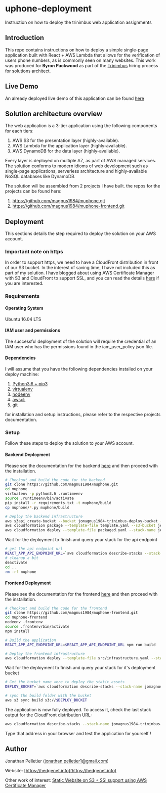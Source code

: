 # uphone-deployment
Instruction on how to deploy the trinimbus web application assignments

## Introduction
This repo contains instructions on how to deploy a simple single-page application built with React + AWS Lambda that allows for the verification of 
users phone numbers, as is commonly seen on many websites. This work was produced for **Byron Packwood** as part of 
the [Trinimbus](https://www.trinimbus.com/) hiring process for solutions architect.

## Live Demo
An already deployed live demo of this application can be found [here](http://jomagnus1984-trinimbus-frontend-hostingbucket-1pmtg54qeouiu.s3-website.ca-central-1.amazonaws.com/)

## Solution architecture overview
The web application is a 3-tier application using the following components for each tiers:

1. AWS S3 for the presentation layer (highly-available).
2. AWS Lambda for the application layer (highly-available).
3. AWS DynamoDB for the data layer (highly-available).

Every layer is deployed on multiple AZ, as part of AWS managed services.
The solution conforms to modern idioms
of web development such as single-page applications, serverless architecture and highly-available NoSQL databases 
like DynamoDB. 

The solution will be assembled from 2 projects I have built. the repos for the projects can be found here:

1. https://github.com/magnus1984/muphone.git
2. https://github.com/magnus1984/muphone-frontend.git

## Deployment
This sections details the step required to deploy the solution on your AWS account.

### Important note on https
In order to support https, we need to have a CloudFront distribution in front of our S3 bucket. In the interest
of saving time, I have not included this as part of my solution. I have blogged about using AWS Certificate Manager
with S3 and CloudFront to support SSL, and you can read the details 
[here](https://hedgenet.info/posts/static-s3-cloudformation.html) if you are interested.

### Requirements

#### Operating System
Ubuntu 16.04 LTS

#### IAM user and permissions
The successful deployment of the solution will require the credential of an IAM user who has the permissions found in the iam_user_policy.json file.

#### Dependencies
I will assume that you have the following dependencies installed on your deploy machine:

1. [Python3.6 + pip3](https://www.python.org/)
2. [virtualenv](https://github.com/pypa/virtualenv)
3. [nodeenv](https://github.com/ekalinin/nodeenv)
4. [awscli](https://docs.aws.amazon.com/cli/latest/userguide/cli-chap-welcome.html)
5. [git](https://git-scm.com/)

for installation and setup instructions, please refer to the respective projects documentation.

### Setup
Follow these steps to deploy the solution to your AWS account.

#### Backend Deployment
Please see the documentation for the backend [here](https://github.com/magnus1984/muphone.git) and then proceed
with the installation.

```bash
# Checkout and build the code for the backend
git clone https://github.com/magnus1984/muphone.git
cd muphone
virtualenv -p python3.6 .runtimeenv
source .runtimeenv/bin/activate
pip install -r requirements.txt -t muphone/build
cp muphone/*.py muphone/build

# Deploy the backend infrastructure
aws s3api create-bucket --bucket jomagnus1984-trinimbus-deploy-bucket --region ca-central-1 --create-bucket-configuration LocationConstraint=ca-central-1
aws cloudformation package --template-file template.yaml --s3-bucket jomagnus1984-trinimbus-deploy-bucket --output-template-file packaged.yaml
aws cloudformation deploy --template-file packaged.yaml --stack-name jomagnus1984-trinimbus-backend --capabilities CAPABILITY_IAM
```

Wait for the deployment to finish and query your stack for the api endpoint

```bash
# get the api endpoint url
REACT_APP_API_ENDPOINT_URL=`aws cloudformation describe-stacks --stack-name jomagnus1984-trinimbus-backend --query 'Stacks[0].Outputs[0].OutputValue' | sed -e 's/\"//g'`
# cleanup a bit
deactivate
cd ..
rm -rf muphone
```

#### Frontend Deployment
Please see the documentation for the frontend [here](https://github.com/magnus1984/muphone-frontend.git) and then proceed
with the installation.
```bash
# Checkout and build the code for the frontend
git clone https://github.com/magnus1984/muphone-frontend.git
cd muphone-frontend
nodeenv .frontenv
source .frontenv/bin/activate
npm install

# Build the application
REACT_APP_API_ENDPOINT_URL=$REACT_APP_API_ENDPOINT_URL npm run build

# Deploy the frontend infrastructure
aws cloudformation deploy --template-file src/infrastructure.yaml --stack-name jomagnus1984-trinimbus-frontend
```

Wait for the deployment to finish and query your stack for it's deployment bucket

```bash
# Get the bucket name were to deploy the static assets
DEPLOY_BUCKET=`aws cloudformation describe-stacks --stack-name jomagnus1984-trinimbus-frontend --query 'Stacks[0].Outputs[1].OutputValue' | sed -e 's/\"//g'`

# sync the build folder with the bucket
aws s3 sync build s3://$DEPLOY_BUCKET
```

The application is now fully deployed. To access it, check the last stack output for the CloudFront distribution URL:

```bash
aws cloudformation describe-stacks --stack-name jomagnus1984-trinimbus-frontend --query 'Stacks[0].Outputs[0].OutputValue'
```

Type that address in your browser and test the application for yourself !

## Author
Jonathan Pelletier (jonathan.pelletier1@gmail.com)

Website: [https://hedgenet.info](https://hedgenet.info)

Other work of interest: [Static Website on S3 + SSl support using AWS Certificate Manager](https://hedgenet.info/posts/static-s3-cloudformation.html)
